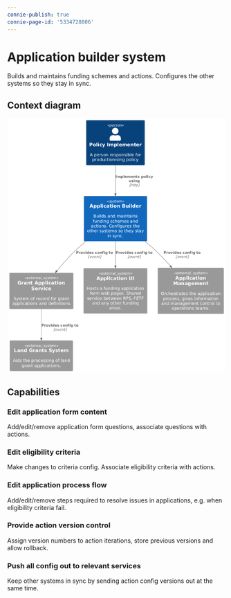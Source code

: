 ```yaml
---
connie-publish: true
connie-page-id: '5334728806'
---
```


# Application builder system

Builds and maintains funding schemes and actions. Configures the other systems so they stay in sync.

## Context diagram

![Application Builder Context](application-builder-context.png)

## Capabilities

### Edit application form content

Add/edit/remove application form questions, associate questions with actions.

### Edit eligibility criteria

Make changes to criteria config. Associate eligibility criteria with actions.

### Edit application process flow

Add/edit/remove steps required to resolve issues in applications, e.g. when eligibility criteria fail.

### Provide action version control

Assign version numbers to action iterations, store previous versions and allow rollback.

### Push all config out to relevant services

Keep other systems in sync by sending action config versions out at the same time.

